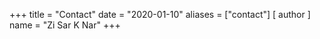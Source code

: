 +++
title = "Contact"
date = "2020-01-10"
aliases = ["contact"]
[ author ]
  name = "Zi Sar K Nar"
+++